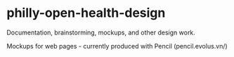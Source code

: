 philly-open-health-design
==========================

Documentation, brainstorming, mockups, and other design work.

Mockups for web pages - currently produced with Pencil (pencil.evolus.vn/)
